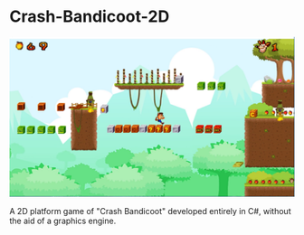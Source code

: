 # Crash-Bandicoot-2D

![Screenshot](preview_image.png)

 A 2D platform game of "Crash Bandicoot" developed entirely in C#, without the aid of a graphics engine.
